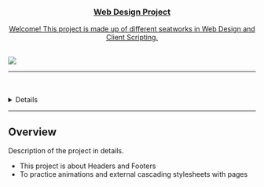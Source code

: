 <a name="readme-top">

<br/>

<br />
<div align="center">
  <a href="https://github.com/chubizy/">
<!-- TODO: Change Title to the name of the title of your Project -->
  <h3 align="center">Web Design Project</h3>
</div>
<!-- TODO: Make a short description -->
<div align="center">
  Welcome! This project is made up of different seatworks in Web Design and Client Scripting.
</div>

<br />

<!-- TODO: Change the zyx-0314 into your github username  -->
<!-- TODO: Change the WD-Template-Project into the same name of your folder -->
![](https://visit-counter.vercel.app/counter.png?page=chubizy/WD-SeatW3)

---

<br />
<br />

<!-- TODO: If you want to add more layers for your readme -->
<details>
  <summary>Table of Contents</summary>
  <ol>
    <li>
      <a href="#overview">Overview</a>
      <ol>
        <li>
          <a href="#key-components">Key Components</a>
        </li>
        <li>
          <a href="#technology">Technology</a>
        </li>
      </ol>
    </li>
    <li>
      <a href="#rule,-practices-and-principles">Rules, Practices and Principles</a>
    </li>
    <li>
      <a href="#resources">Resources</a>
    </li>
  </ol>
</details>

---

## Overview

<!-- TODO: To be changed -->
<!-- The following are just sample -->
Description of the project in details.

- This project is about Headers and Footers
- To practice animations and external cascading stylesheets with pages
